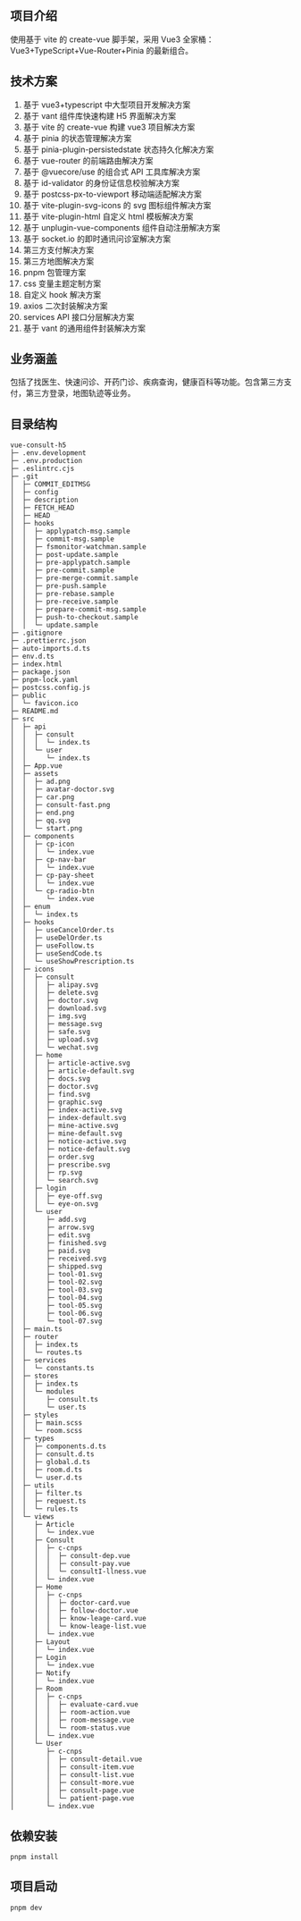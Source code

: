## 项目介绍

使用基于 vite 的 create-vue 脚手架，采用 Vue3 全家桶：Vue3+TypeScript+Vue-Router+Pinia 的最新组合。

## 技术方案

1. 基于 vue3+typescript 中大型项目开发解决方案
2. 基于 vant 组件库快速构建 H5 界面解决方案
3. 基于 vite 的 create-vue 构建 vue3 项目解决方案
4. 基于 pinia 的状态管理解决方案
5. 基于 pinia-plugin-persistedstate 状态持久化解决方案
6. 基于 vue-router 的前端路由解决方案
7. 基于 @vuecore/use 的组合式 API 工具库解决方案
8. 基于 id-validator 的身份证信息校验解决方案
9. 基于 postcss-px-to-viewport 移动端适配解决方案
10. 基于 vite-plugin-svg-icons 的 svg 图标组件解决方案
11. 基于 vite-plugin-html 自定义 html 模板解决方案
12. 基于 unplugin-vue-components 组件自动注册解决方案
13. 基于 socket.io 的即时通讯问诊室解决方案
14. 第三方支付解决方案
15. 第三方地图解决方案
16. pnpm 包管理方案
17. css 变量主题定制方案
18. 自定义 hook 解决方案
19. axios 二次封装解决方案
20. services API 接口分层解决方案
21. 基于 vant 的通用组件封装解决方案

## 业务涵盖

包括了找医生、快速问诊、开药门诊、疾病查询，健康百科等功能。包含第三方支付，第三方登录，地图轨迹等业务。

## 目录结构

```
vue-consult-h5
├─ .env.development
├─ .env.production
├─ .eslintrc.cjs
├─ .git
│  ├─ COMMIT_EDITMSG
│  ├─ config
│  ├─ description
│  ├─ FETCH_HEAD
│  ├─ HEAD
│  ├─ hooks
│  │  ├─ applypatch-msg.sample
│  │  ├─ commit-msg.sample
│  │  ├─ fsmonitor-watchman.sample
│  │  ├─ post-update.sample
│  │  ├─ pre-applypatch.sample
│  │  ├─ pre-commit.sample
│  │  ├─ pre-merge-commit.sample
│  │  ├─ pre-push.sample
│  │  ├─ pre-rebase.sample
│  │  ├─ pre-receive.sample
│  │  ├─ prepare-commit-msg.sample
│  │  ├─ push-to-checkout.sample
│  │  └─ update.sample
├─ .gitignore
├─ .prettierrc.json
├─ auto-imports.d.ts
├─ env.d.ts
├─ index.html
├─ package.json
├─ pnpm-lock.yaml
├─ postcss.config.js
├─ public
│  └─ favicon.ico
├─ README.md
├─ src
│  ├─ api
│  │  ├─ consult
│  │  │  └─ index.ts
│  │  └─ user
│  │     └─ index.ts
│  ├─ App.vue
│  ├─ assets
│  │  ├─ ad.png
│  │  ├─ avatar-doctor.svg
│  │  ├─ car.png
│  │  ├─ consult-fast.png
│  │  ├─ end.png
│  │  ├─ qq.svg
│  │  └─ start.png
│  ├─ components
│  │  ├─ cp-icon
│  │  │  └─ index.vue
│  │  ├─ cp-nav-bar
│  │  │  └─ index.vue
│  │  ├─ cp-pay-sheet
│  │  │  └─ index.vue
│  │  └─ cp-radio-btn
│  │     └─ index.vue
│  ├─ enum
│  │  └─ index.ts
│  ├─ hooks
│  │  ├─ useCancelOrder.ts
│  │  ├─ useDelOrder.ts
│  │  ├─ useFollow.ts
│  │  ├─ useSendCode.ts
│  │  └─ useShowPrescription.ts
│  ├─ icons
│  │  ├─ consult
│  │  │  ├─ alipay.svg
│  │  │  ├─ delete.svg
│  │  │  ├─ doctor.svg
│  │  │  ├─ download.svg
│  │  │  ├─ img.svg
│  │  │  ├─ message.svg
│  │  │  ├─ safe.svg
│  │  │  ├─ upload.svg
│  │  │  └─ wechat.svg
│  │  ├─ home
│  │  │  ├─ article-active.svg
│  │  │  ├─ article-default.svg
│  │  │  ├─ docs.svg
│  │  │  ├─ doctor.svg
│  │  │  ├─ find.svg
│  │  │  ├─ graphic.svg
│  │  │  ├─ index-active.svg
│  │  │  ├─ index-default.svg
│  │  │  ├─ mine-active.svg
│  │  │  ├─ mine-default.svg
│  │  │  ├─ notice-active.svg
│  │  │  ├─ notice-default.svg
│  │  │  ├─ order.svg
│  │  │  ├─ prescribe.svg
│  │  │  ├─ rp.svg
│  │  │  └─ search.svg
│  │  ├─ login
│  │  │  ├─ eye-off.svg
│  │  │  └─ eye-on.svg
│  │  └─ user
│  │     ├─ add.svg
│  │     ├─ arrow.svg
│  │     ├─ edit.svg
│  │     ├─ finished.svg
│  │     ├─ paid.svg
│  │     ├─ received.svg
│  │     ├─ shipped.svg
│  │     ├─ tool-01.svg
│  │     ├─ tool-02.svg
│  │     ├─ tool-03.svg
│  │     ├─ tool-04.svg
│  │     ├─ tool-05.svg
│  │     ├─ tool-06.svg
│  │     └─ tool-07.svg
│  ├─ main.ts
│  ├─ router
│  │  ├─ index.ts
│  │  └─ routes.ts
│  ├─ services
│  │  └─ constants.ts
│  ├─ stores
│  │  ├─ index.ts
│  │  └─ modules
│  │     ├─ consult.ts
│  │     └─ user.ts
│  ├─ styles
│  │  ├─ main.scss
│  │  └─ room.scss
│  ├─ types
│  │  ├─ components.d.ts
│  │  ├─ consult.d.ts
│  │  ├─ global.d.ts
│  │  ├─ room.d.ts
│  │  └─ user.d.ts
│  ├─ utils
│  │  ├─ filter.ts
│  │  ├─ request.ts
│  │  └─ rules.ts
│  └─ views
│     ├─ Article
│     │  └─ index.vue
│     ├─ Consult
│     │  ├─ c-cnps
│     │  │  ├─ consult-dep.vue
│     │  │  ├─ consult-pay.vue
│     │  │  └─ consultI-llness.vue
│     │  └─ index.vue
│     ├─ Home
│     │  ├─ c-cnps
│     │  │  ├─ doctor-card.vue
│     │  │  ├─ follow-doctor.vue
│     │  │  ├─ know-leage-card.vue
│     │  │  └─ know-leage-list.vue
│     │  └─ index.vue
│     ├─ Layout
│     │  └─ index.vue
│     ├─ Login
│     │  └─ index.vue
│     ├─ Notify
│     │  └─ index.vue
│     ├─ Room
│     │  ├─ c-cnps
│     │  │  ├─ evaluate-card.vue
│     │  │  ├─ room-action.vue
│     │  │  ├─ room-message.vue
│     │  │  └─ room-status.vue
│     │  └─ index.vue
│     └─ User
│        ├─ c-cnps
│        │  ├─ consult-detail.vue
│        │  ├─ consult-item.vue
│        │  ├─ consult-list.vue
│        │  ├─ consult-more.vue
│        │  ├─ consult-page.vue
│        │  └─ patient-page.vue
│        └─ index.vue
```

## 依赖安装

```
pnpm install
```

## 项目启动

```
pnpm dev
```





